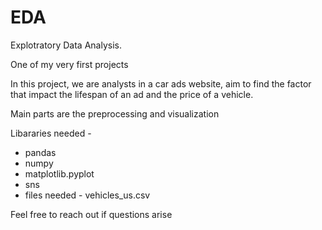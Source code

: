 # EDA
Explotratory Data Analysis.

One of my  very first projects

In this project, we are analysts in a car ads website, aim to find the factor that impact the lifespan of an ad and the price of a vehicle.

Main parts are the preprocessing and visualization

Libararies needed - 
- pandas
- numpy
- matplotlib.pyplot
- sns
- files needed - vehicles_us.csv

Feel free to reach out if questions arise

